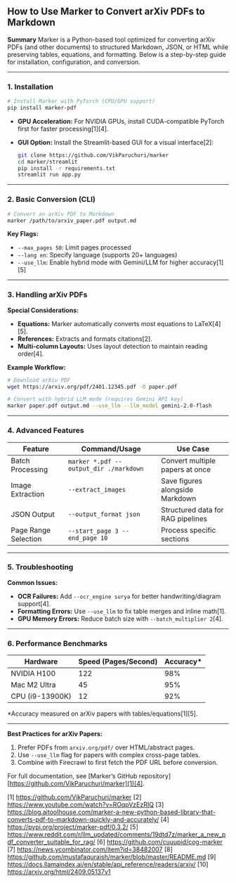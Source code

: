 ## How to Use Marker to Convert arXiv PDFs to Markdown

**Summary**
Marker is a Python-based tool optimized for converting arXiv PDFs (and other documents) to structured Markdown, JSON, or HTML while preserving tables, equations, and formatting. Below is a step-by-step guide for installation, configuration, and conversion.

---

### **1. Installation**

```bash
# Install Marker with PyTorch (CPU/GPU support)
pip install marker-pdf
```

- **GPU Acceleration:** For NVIDIA GPUs, install CUDA-compatible PyTorch first for faster processing[1][4].
- **GUI Option:** Install the Streamlit-based GUI for a visual interface[2]:

  ```bash
  git clone https://github.com/VikParuchuri/marker
  cd marker/streamlit
  pip install -r requirements.txt
  streamlit run app.py
  ```

---

### **2. Basic Conversion (CLI)**

```bash
# Convert an arXiv PDF to Markdown
marker /path/to/arxiv_paper.pdf output.md
```

**Key Flags:**

- `--max_pages 50`: Limit pages processed
- `--lang en`: Specify language (supports 20+ languages)
- `--use_llm`: Enable hybrid mode with Gemini/LLM for higher accuracy[1][5]

---

### **3. Handling arXiv PDFs**

**Special Considerations:**

- **Equations:** Marker automatically converts most equations to LaTeX[4][5].
- **References:** Extracts and formats citations[2].
- **Multi-column Layouts:** Uses layout detection to maintain reading order[4].

**Example Workflow:**

```bash
# Download arXiv PDF
wget https://arxiv.org/pdf/2401.12345.pdf -O paper.pdf

# Convert with hybrid LLM mode (requires Gemini API key)
marker paper.pdf output.md --use_llm --llm_model gemini-2.0-flash
```

---

### **4. Advanced Features**

| Feature              | Command/Usage                          | Use Case                          |
| -------------------- | -------------------------------------- | --------------------------------- |
| Batch Processing     | `marker *.pdf --output_dir ./markdown` | Convert multiple papers at once   |
| Image Extraction     | `--extract_images`                     | Save figures alongside Markdown   |
| JSON Output          | `--output_format json`                 | Structured data for RAG pipelines |
| Page Range Selection | `--start_page 3 --end_page 10`         | Process specific sections         |

---

### **5. Troubleshooting**

**Common Issues:**

- **OCR Failures:** Add `--ocr_engine surya` for better handwriting/diagram support[4].
- **Formatting Errors:** Use `--use_llm` to fix table merges and inline math[1].
- **GPU Memory Errors:** Reduce batch size with `--batch_multiplier 2`[4].

---

### **6. Performance Benchmarks**

| Hardware        | Speed (Pages/Second) | Accuracy\* |
| --------------- | -------------------- | ---------- |
| NVIDIA H100     | 122                  | 98%        |
| Mac M2 Ultra    | 45                   | 95%        |
| CPU (i9-13900K) | 12                   | 92%        |

\*Accuracy measured on arXiv papers with tables/equations[1][5].

---

**Best Practices for arXiv Papers:**

1. Prefer PDFs from `arxiv.org/pdf/` over HTML/abstract pages.
2. Use `--use_llm` flag for papers with complex cross-page tables.
3. Combine with Firecrawl to first fetch the PDF URL before conversion.

For full documentation, see [Marker’s GitHub repository][https://github.com/VikParuchuri/marker](1)[4].

[1] <https://github.com/VikParuchuri/marker>
[2] <https://www.youtube.com/watch?v=ROqpVzEzRIQ>
[3] <https://blog.aitoolhouse.com/marker-a-new-python-based-library-that-converts-pdf-to-markdown-quickly-and-accurately/>
[4] <https://pypi.org/project/marker-pdf/0.3.2/>
[5] <https://www.reddit.com/r/llm_updated/comments/19dtd7z/marker_a_new_pdf_converter_suitable_for_rag/>
[6] <https://github.com/cuuupid/cog-marker>
[7] <https://news.ycombinator.com/item?id=38482007>
[8] <https://github.com/mustafaquraish/marker/blob/master/README.md>
[9] <https://docs.llamaindex.ai/en/stable/api_reference/readers/arxiv/>
[10] <https://arxiv.org/html/2409.05137v1>
